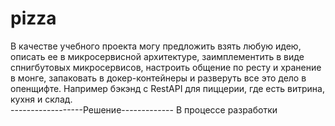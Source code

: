 # pizza
В качестве учебного проекта могу предложить взять любую идею, описать ее в микросервисной архитектуре, заимплементить в виде спнигбутовых микросервисов, настроить общение по ресту и хранение в монге, запаковать в докер-контейнеры и разверуть все это дело в опенщифте. Например бэкэнд с RestAPI для пиццерии, где есть витрина, кухня и склад.<br>
------------------Решение------------- В процессе разработки
